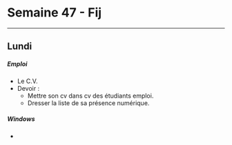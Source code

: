 # Semaine 47 - Fij

---
## Lundi
##### Emploi
- Le C.V. 
- Devoir :
	- Mettre son cv dans cv des étudiants emploi.
	- Dresser la liste de sa présence numérique.
##### Windows
- 